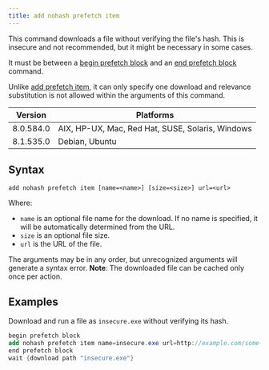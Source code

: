 ```yaml
---
title: add nohash prefetch item
---
```


This command downloads a file without verifying the file's hash. This is
insecure and not recommended, but it might be necessary in some cases.

It must be between a [begin prefetch block](./begin-prefetch-block.html) and an
[end prefetch block](./end-prefetch-block.html) command.

Unlike [add prefetch item](./add-prefetch-item.html), it can only specify one
download and relevance substitution is not allowed within the arguments of this
command.

Version | Platforms
--- | ---
8.0.584.0 | AIX, HP-UX, Mac, Red Hat, SUSE, Solaris, Windows
8.1.535.0 | Debian, Ubuntu

## Syntax

    add nohash prefetch item [name=<name>] [size=<size>] url=<url>

Where:

* `name` is an optional file name for the download. If no name is specified, it will be automatically determined from the URL.
* `size` is an optional file size.
* `url` is the URL of the file.

The arguments may be in any order, but unrecognized arguments will generate a
syntax error.
**Note**: The downloaded file can be cached only once per action.

## Examples

Download and run a file as `insecure.exe` without verifying its hash.

```actionscript
begin prefetch block
add nohash prefetch item name=insecure.exe url=http://example.com/some-file
end prefetch block
wait {download path "insecure.exe"}
```
